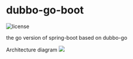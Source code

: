 # dubbo-go-boot
![license](https://img.shields.io/badge/license-Apache--2.0-green.svg)

the go version of spring-boot based on dubbo-go

Architecture diagram
![](https://dubbogo.github.io/img/dubbo-go-boot-architecture.png)
